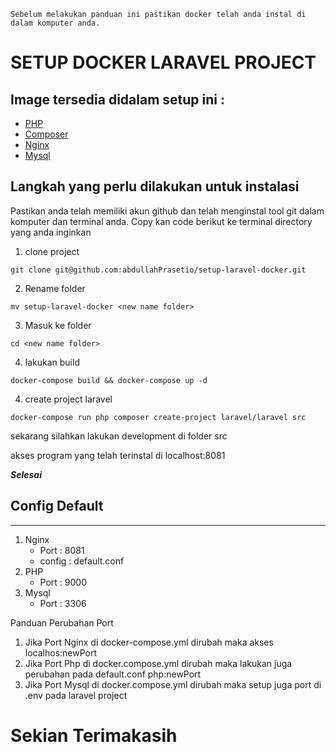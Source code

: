 ```
Sebelum melakukan panduan ini pastikan docker telah anda instal di dalam komputer anda.
```

# SETUP DOCKER LARAVEL PROJECT
## Image tersedia didalam setup ini :

* [PHP](https://hub.docker.com/_/php)
* [Composer](https://hub.docker.com/_/composer)
* [Nginx](https://hub.docker.com/_/nginx)
* [Mysql](https://hub.docker.com/_/mysql)

## Langkah yang perlu dilakukan untuk instalasi
Pastikan anda telah memiliki akun github dan telah menginstal tool git dalam komputer dan terminal anda.
Copy kan code berikut ke terminal directory yang anda inginkan

1. clone project
```
git clone git@github.com:abdullahPrasetio/setup-laravel-docker.git
```
2. Rename folder
```
mv setup-laravel-docker <new name folder>
```
3. Masuk ke folder
```
cd <new name folder>
```
4. lakukan build 
```
docker-compose build && docker-compose up -d
```
4. create project laravel
```
docker-compose run php composer create-project laravel/laravel src
```

sekarang silahkan lakukan development di folder src

akses program yang telah terinstal di localhost:8081

***Selesai***

## Config Default 
---
1.  Nginx
    * Port : 8081
    * config : default.conf
2. PHP 
    * Port : 9000 
3. Mysql 
    * Port : 3306

Panduan Perubahan Port 
1. Jika Port Nginx di docker-compose.yml dirubah maka akses localhos:newPort
2. Jika Port Php di docker.compose.yml dirubah maka lakukan  juga perubahan pada default.conf php:newPort
3. Jika Port Mysql di docker.compose.yml dirubah maka setup juga port di .env pada laravel project

# Sekian Terimakasih
